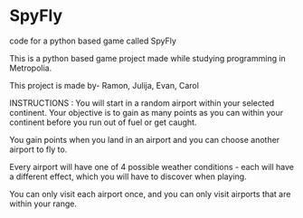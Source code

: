 # SpyFly
code for a python based game called SpyFly

This is a python based game project made while studying programming in Metropolia.

This project is made by-
Ramon, Julija, Evan, Carol

INSTRUCTIONS :
You will start in a random airport within your selected continent. Your objective is to gain as many points as you can within your continent before you run out of fuel or get caught.

You gain points when you land in an airport and you can choose another airport to fly to.

Every airport will have one of 4 possible weather conditions - each will have a different effect, which you will have to discover when playing.

You can only visit each airport once, and you can only visit airports that are within your range.
